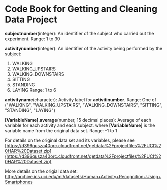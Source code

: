 # Code Book for Getting and Cleaning Data Project


**subjectnumber**(integer): An identifier of the subject who carried out the experiment.
Range: 1 to 30

**activitynumber**(integer): An identifier of the activity being performed by the subject:
   1. WALKING
   2. WALKING_UPSTAIRS
   3. WALKING_DOWNSTAIRS
   4. SITTING
   5. STANDING
   6. LAYING
Range: 1 to 6

**activityname**(character): Activity label for **activitinumber**. 
Range: One of ("WALKING", "WALKING_UPSTAIRS", "WALKING_DOWNSTAIRS", "SITTING", "STANDING", "LAYING")

**[VariableName].average**(number, 15 decimal places): Average of each variable for each activity and each subject. 
where **[VariableName]** is the variable name from the original data set. 
Range: -1 to 1


For details on the original data set and its variables, please see [https://d396qusza40orc.cloudfront.net/getdata%2Fprojectfiles%2FUCI%20HAR%20Dataset.zip](https://d396qusza40orc.cloudfront.net/getdata%2Fprojectfiles%2FUCI%20HAR%20Dataset.zip)

More details on the origial data set:
[http://archive.ics.uci.edu/ml/datasets/Human+Activity+Recognition+Using+Smartphones ](http://archive.ics.uci.edu/ml/datasets/Human+Activity+Recognition+Using+Smartphones)


